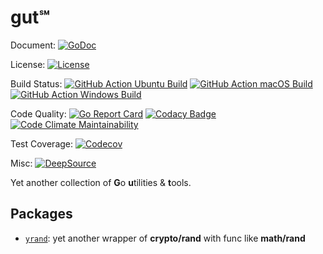 # gut℠

Document:
[![GoDoc](https://godoc.org/github.com/an63/gut?status.svg)](https://godoc.org/github.com/an63/gut)

License:
[![License](https://img.shields.io/github/license/an63/gut)](https://github.com/an63/gut/blob/master/LICENSE)

Build Status:
[![GitHub Action Ubuntu Build](https://github.com/an63/gut/workflows/Ubuntu/badge.svg)](https://github.com/an63/gut/actions?workflow=Ubuntu)
[![GitHub Action macOS Build](https://github.com/an63/gut/workflows/macOS/badge.svg)](https://github.com/an63/gut/actions?workflow=macOS)
[![GitHub Action Windows Build](https://github.com/an63/gut/workflows/Windows/badge.svg)](https://github.com/an63/gut/actions?workflow=Windows)

Code Quality:
[![Go Report Card](https://goreportcard.com/badge/github.com/an63/gut)](https://goreportcard.com/report/github.com/an63/gut)
[![Codacy Badge](https://api.codacy.com/project/badge/Grade/f70fcc271c3e4785a3dfb87739a44cd0)](https://www.codacy.com/manual/an9an63/gut)
[![Code Climate Maintainability](https://api.codeclimate.com/v1/badges/c92481b34278a763bb88/maintainability)](https://codeclimate.com/github/an63/gut/maintainability)

Test Coverage:
[![Codecov](https://img.shields.io/codecov/c/gh/an63/gut)](https://codecov.io/gh/an63/gut)

Misc:
[![DeepSource](https://static.deepsource.io/deepsource-badge-light.svg)](https://deepsource.io/gh/an63/gut/?ref=repository-badge)

Yet another collection of **G**o **u**tilities & **t**ools.

## Packages

-   [`yrand`](https://godoc.org/github.com/an63/gut/yrand): yet another wrapper of **crypto/rand** with func like **math/rand**
